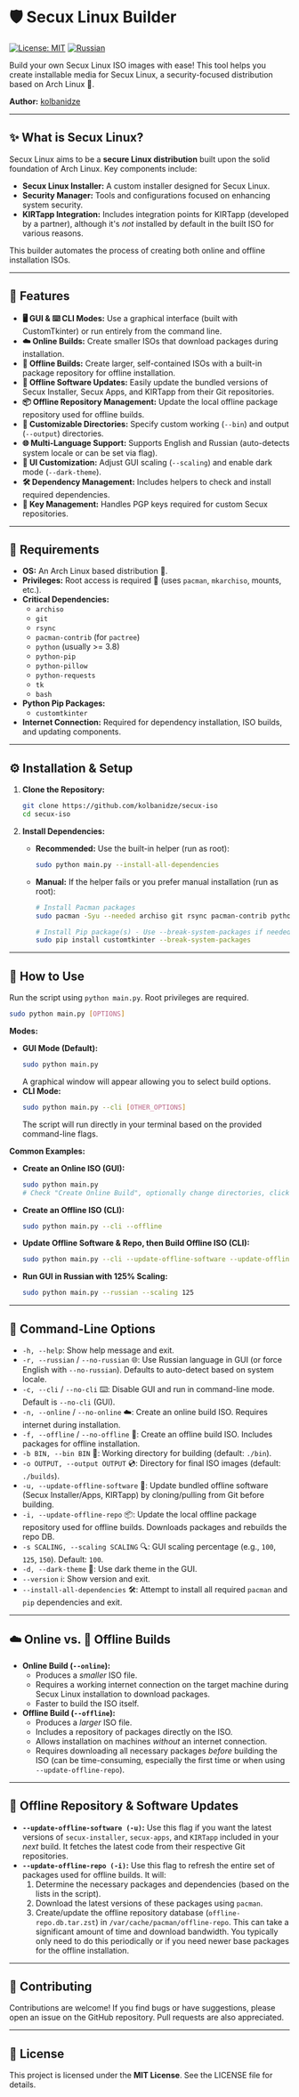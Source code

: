 # 🛡️ Secux Linux Builder

[![License: MIT](https://img.shields.io/badge/License-MIT-yellow.svg)](https://opensource.org/licenses/MIT)
[![Russian](https://img.shields.io/badge/README-in_Russian-red.svg)](README.ru.md)

Build your own Secux Linux ISO images with ease! This tool helps you create installable media for Secux Linux, a security-focused distribution based on Arch Linux 🐧.

**Author:** [kolbanidze](https://github.com/kolbanidze)

---

## ✨ What is Secux Linux?

Secux Linux aims to be a **secure Linux distribution** built upon the solid foundation of Arch Linux. Key components include:

*   **Secux Linux Installer:** A custom installer designed for Secux Linux.
*   **Security Manager:** Tools and configurations focused on enhancing system security.
*   **KIRTapp Integration:** Includes integration points for KIRTapp (developed by a partner), although it's *not* installed by default in the built ISO for various reasons.

This builder automates the process of creating both online and offline installation ISOs.

---

## 🚀 Features

*   **🖥️ GUI & ⌨️ CLI Modes:** Use a graphical interface (built with CustomTkinter) or run entirely from the command line.
*   **☁️ Online Builds:** Create smaller ISOs that download packages during installation.
*   **💾 Offline Builds:** Create larger, self-contained ISOs with a built-in package repository for offline installation.
*   **🔄 Offline Software Updates:** Easily update the bundled versions of Secux Installer, Secux Apps, and KIRTapp from their Git repositories.
*   **📦 Offline Repository Management:** Update the local offline package repository used for offline builds.
*   **📁 Customizable Directories:** Specify custom working (`--bin`) and output (`--output`) directories.
*   **🌐 Multi-Language Support:** Supports English and Russian (auto-detects system locale or can be set via flag).
*   **🎨 UI Customization:** Adjust GUI scaling (`--scaling`) and enable dark mode (`--dark-theme`).
*   **🛠️ Dependency Management:** Includes helpers to check and install required dependencies.
*   **🔑 Key Management:** Handles PGP keys required for custom Secux repositories.

---

## 🧱 Requirements

*   **OS:** An Arch Linux based distribution 🐧.
*   **Privileges:** Root access is required 🔑 (uses `pacman`, `mkarchiso`, mounts, etc.).
*   **Critical Dependencies:**
    *   `archiso`
    *   `git`
    *   `rsync`
    *   `pacman-contrib` (for `pactree`)
    *   `python` (usually >= 3.8)
    *   `python-pip`
    *   `python-pillow`
    *   `python-requests`
    *   `tk`
    *   `bash`
*   **Python Pip Packages:**
    *   `customtkinter`
*   **Internet Connection:** Required for dependency installation, ISO builds, and updating components.

---

## ⚙️ Installation & Setup

1.  **Clone the Repository:**
    ```bash
    git clone https://github.com/kolbanidze/secux-iso
    cd secux-iso
    ```

2.  **Install Dependencies:**
    *   **Recommended:** Use the built-in helper (run as root):
        ```bash
        sudo python main.py --install-all-dependencies
        ```
    *   **Manual:** If the helper fails or you prefer manual installation (run as root):
        ```bash
        # Install Pacman packages
        sudo pacman -Syu --needed archiso git rsync pacman-contrib python-pip python-pillow python-requests python-packaging python-darkdetect tk bash

        # Install Pip package(s) - Use --break-system-packages if needed on newer pip/Arch
        sudo pip install customtkinter --break-system-packages
        ```

---

## 🚀 How to Use

Run the script using `python main.py`. Root privileges are required.

```bash
sudo python main.py [OPTIONS]
```

**Modes:**

*   **GUI Mode (Default):**
    ```bash
    sudo python main.py
    ```
    A graphical window will appear allowing you to select build options.
*   **CLI Mode:**
    ```bash
    sudo python main.py --cli [OTHER_OPTIONS]
    ```
    The script will run directly in your terminal based on the provided command-line flags.

**Common Examples:**

*   **Create an Online ISO (GUI):**
    ```bash
    sudo python main.py
    # Check "Create Online Build", optionally change directories, click "Build"
    ```
*   **Create an Offline ISO (CLI):**
    ```bash
    sudo python main.py --cli --offline
    ```
*   **Update Offline Software & Repo, then Build Offline ISO (CLI):**
    ```bash
    sudo python main.py --cli --update-offline-software --update-offline-repo --offline
    ```
*   **Run GUI in Russian with 125% Scaling:**
    ```bash
    sudo python main.py --russian --scaling 125
    ```

---

## 🔧 Command-Line Options

*   `-h, --help`: Show help message and exit.
*   `-r, --russian` / `--no-russian` 🌐: Use Russian language in GUI (or force English with `--no-russian`). Defaults to auto-detect based on system locale.
*   `-c, --cli` / `--no-cli` ⌨️: Disable GUI and run in command-line mode. Default is `--no-cli` (GUI).
*   `-n, --online` / `--no-online` ☁️: Create an online build ISO. Requires internet during installation.
*   `-f, --offline` / `--no-offline` 💾: Create an offline build ISO. Includes packages for offline installation.
*   `-b BIN, --bin BIN` 📁: Working directory for building (default: `./bin`).
*   `-o OUTPUT, --output OUTPUT` 💿: Directory for final ISO images (default: `./builds`).
*   `-u, --update-offline-software` 🔄: Update bundled offline software (Secux Installer/Apps, KIRTapp) by cloning/pulling from Git before building.
*   `-i, --update-offline-repo` 📦: Update the local offline package repository used for offline builds. Downloads packages and rebuilds the repo DB.
*   `-s SCALING, --scaling SCALING` 🔍: GUI scaling percentage (e.g., `100`, `125`, `150`). Default: `100`.
*   `-d, --dark-theme` 🌙: Use dark theme in the GUI.
*   `--version` ℹ️: Show version and exit.
*   `--install-all-dependencies` 🛠️: Attempt to install all required `pacman` and `pip` dependencies and exit.

---

## ☁️ Online vs. 💾 Offline Builds
*   **Online Build (`--online`):**
    *   Produces a *smaller* ISO file.
    *   Requires a working internet connection on the target machine during Secux Linux installation to download packages.
    *   Faster to build the ISO itself.
*   **Offline Build (`--offline`):**
    *   Produces a *larger* ISO file.
    *   Includes a repository of packages directly on the ISO.
    *   Allows installation on machines *without* an internet connection.
    *   Requires downloading all necessary packages *before* building the ISO (can be time-consuming, especially the first time or when using `--update-offline-repo`).

---

## 🔄 Offline Repository & Software Updates

*   **`--update-offline-software (-u)`:** Use this flag if you want the latest versions of `secux-installer`, `secux-apps`, and `KIRTapp` included in your *next* build. It fetches the latest code from their respective Git repositories.
*   **`--update-offline-repo (-i)`:** Use this flag to refresh the entire set of packages used for offline builds. It will:
    1.  Determine the necessary packages and dependencies (based on the lists in the script).
    2.  Download the latest versions of these packages using `pacman`.
    3.  Create/update the offline repository database (`offline-repo.db.tar.zst`) in `/var/cache/pacman/offline-repo`.
    This can take a significant amount of time and download bandwidth. You typically only need to do this periodically or if you need newer base packages for the offline installation.

---

## 🤝 Contributing

Contributions are welcome! If you find bugs or have suggestions, please open an issue on the GitHub repository. Pull requests are also appreciated.

---

## 📜 License

This project is licensed under the **MIT License**. See the LICENSE file for details.

